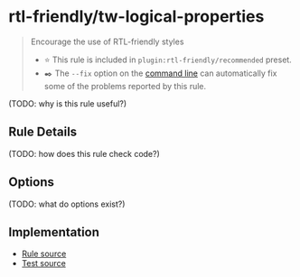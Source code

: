 # rtl-friendly/tw-logical-properties

> Encourage the use of RTL-friendly styles
>
> - ⭐️ This rule is included in `plugin:rtl-friendly/recommended` preset.
> - ✒️ The `--fix` option on the [command line](https://eslint.org/docs/user-guide/command-line-interface#fixing-problems) can automatically fix some of the problems reported by this rule.

(TODO: why is this rule useful?)

## Rule Details

(TODO: how does this rule check code?)

## Options

(TODO: what do options exist?)

## Implementation

- [Rule source](../../src/rules/tw-logical-properties.ts)
- [Test source](../../tests/rules/tw-logical-properties.ts)

